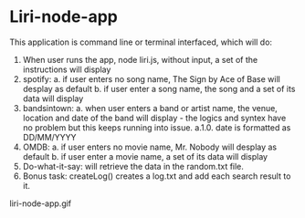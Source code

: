 # Liri-node-app

This application is command line or terminal interfaced, which will do:
1. When user runs the app, node liri.js, without input, a set of the instructions will display
2. spotify: 
    a. if user enters no song name, The Sign by Ace of Base will desplay as default
    b. if user enter a song name, the song and a set of its data will display
3. bandsintown:
    a. when user enters a band or artist name, the venue, location and date of the band will display - the logics and syntex have no problem but this keeps running into issue.
        a.1.0. date is formatted as DD/MM/YYYY
4. OMDB: 
    a. if user enters no movie name, Mr. Nobody will desplay as default
    b. if user enter a movie name, a set of its data will display
5. Do-what-it-say: will retrieve the data in the random.txt file.
6. Bonus task: createLog() creates a log.txt and add each search result to it.

liri-node-app.gif